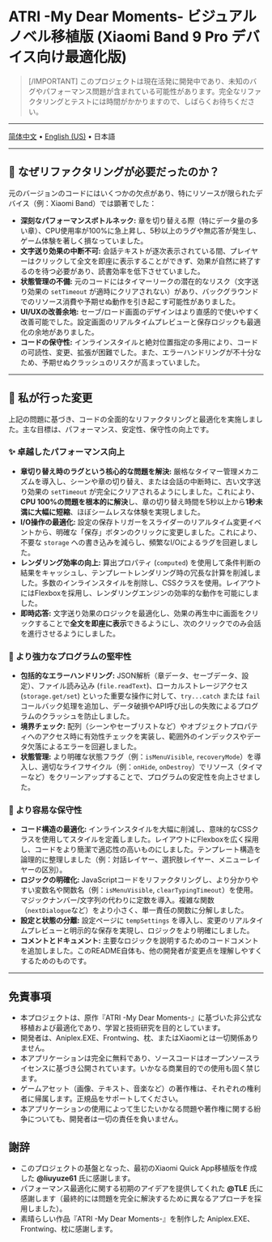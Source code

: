 # ATRI -My Dear Moments- ビジュアルノベル移植版 (Xiaomi Band 9 Pro デバイス向け最適化版)

> [/IMPORTANT]
> このプロジェクトは現在活発に開発中であり、未知のバグやパフォーマンス問題が含まれている可能性があります。完全なリファクタリングとテストには時間がかかりますので、しばらくお待ちください。

---

[简体中文](/README.md) • [English (US)](/README.en_US.md) • 日本語

---

## 🤔 なぜリファクタリングが必要だったのか？

元のバージョンのコードにはいくつかの欠点があり、特にリソースが限られたデバイス（例：Xiaomi Band）では顕著でした：

*   **深刻なパフォーマンスボトルネック:** 章を切り替える際（特にデータ量の多い章）、CPU使用率が100%に急上昇し、5秒以上のラグや無応答が発生し、ゲーム体験を著しく損なっていました。
*   **文字送り効果の中断不可:** 会話テキストが逐次表示されている間、プレイヤーはクリックして全文を即座に表示することができず、効果が自然に終了するのを待つ必要があり、読書効率を低下させていました。
*   **状態管理の不備:** 元のコードにはタイマーリークの潜在的なリスク（文字送り効果の `setTimeout` が適時にクリアされない）があり、バックグラウンドでのリソース消費や予期せぬ動作を引き起こす可能性がありました。
*   **UI/UXの改善余地:** セーブ/ロード画面のデザインはより直感的で使いやすく改善可能でした。設定画面のリアルタイムプレビューと保存ロジックも最適化の余地がありました。
*   **コードの保守性:** インラインスタイルと絶対位置指定の多用により、コードの可読性、変更、拡張が困難でした。また、エラーハンドリングが不十分なため、予期せぬクラッシュのリスクが高まっていました。

---

## 🔧 私が行った変更

上記の問題に基づき、コードの全面的なリファクタリングと最適化を実施しました。主な目標は、パフォーマンス、安定性、保守性の向上です。

### ✨ 卓越したパフォーマンス向上

*   **章切り替え時のラグという核心的な問題を解決:** 厳格なタイマー管理メカニズムを導入し、シーンや章の切り替え、または会話の中断時に、古い文字送り効果の `setTimeout` が完全にクリアされるようにしました。これにより、**CPU 100%の問題を根本的に解決**し、章の切り替え時間を5秒以上から**1秒未満に大幅に短縮**、ほぼシームレスな体験を実現しました。
*   **I/O操作の最適化:** 設定の保存トリガーをスライダーのリアルタイム変更イベントから、明確な「保存」ボタンのクリックに変更しました。これにより、不要な `storage` への書き込みを減らし、頻繁なI/Oによるラグを回避しました。
*   **レンダリング効率の向上:** 算出プロパティ (`computed`) を使用して条件判断の結果をキャッシュし、テンプレートレンダリング時の冗長な計算を削減しました。多数のインラインスタイルを削除し、CSSクラスを使用。レイアウトにはFlexboxを採用し、レンダリングエンジンの効率的な動作を可能にしました。
*   **即時応答:** 文字送り効果のロジックを最適化し、効果の再生中に画面をクリックすることで**全文を即座に表示**できるようにし、次のクリックでのみ会話を進行させるようにしました。

### 🧱 より強力なプログラムの堅牢性

*   **包括的なエラーハンドリング:** JSON解析（章データ、セーブデータ、設定）、ファイル読み込み (`file.readText`)、ローカルストレージアクセス (`storage.get/set`) といった重要な操作に対して、`try...catch` または `fail` コールバック処理を追加し、データ破損やAPI呼び出しの失敗によるプログラムのクラッシュを防止しました。
*   **境界チェック:** 配列（シーンやセーブリストなど）やオブジェクトプロパティへのアクセス時に有効性チェックを実装し、範囲外のインデックスやデータ欠落によるエラーを回避しました。
*   **状態管理:** より明確な状態フラグ（例：`isMenuVisible`, `recoveryMode`）を導入し、適切なライフサイクル（例：`onHide`, `onDestroy`）でリソース（タイマーなど）をクリーンアップすることで、プログラムの安定性を向上させました。

### 🧰 より容易な保守性

*   **コード構造の最適化:** インラインスタイルを大幅に削減し、意味的なCSSクラスを使用してスタイルを定義しました。レイアウトにFlexboxを広く採用し、コードをより簡潔で適応性の高いものにしました。テンプレート構造を論理的に整理しました（例：対話レイヤー、選択肢レイヤー、メニューレイヤーの区別）。
*   **ロジックの明確化:** JavaScriptコードをリファクタリングし、より分かりやすい変数名や関数名（例：`isMenuVisible`, `clearTypingTimeout`）を使用。マジックナンバー/文字列の代わりに定数を導入。複雑な関数（`nextDialogue`など）をより小さく、単一責任の関数に分解しました。
*   **設定と状態の分離:** 設定ページに `tempSettings` を導入し、変更のリアルタイムプレビューと明示的な保存を実現し、ロジックをより明確にしました。
*   **コメントとドキュメント:** 主要なロジックを説明するためのコードコメントを追加しました。このREADME自体も、他の開発者が変更点を理解しやすくするためのものです。

---

## 免責事項

*   本プロジェクトは、原作『ATRI -My Dear Moments-』に基づいた非公式な移植および最適化であり、学習と技術研究を目的としています。
*   開発者は、Aniplex.EXE、Frontwing、枕、またはXiaomiとは一切関係ありません。
*   本アプリケーションは完全に無料であり、ソースコードはオープンソースライセンスに基づき公開されています。いかなる商業目的での使用も固く禁じます。
*   ゲームアセット（画像、テキスト、音楽など）の著作権は、それぞれの権利者に帰属します。正規品をサポートしてください。
*   本アプリケーションの使用によって生じたいかなる問題や著作権に関する紛争についても、開発者は一切の責任を負いません。

## 謝辞

*   このプロジェクトの基盤となった、最初のXiaomi Quick App移植版を作成した **@liuyuze61** 氏に感謝します。
*   パフォーマンス最適化に関する初期のアイデアを提供してくれた **@TLE** 氏に感謝します（最終的には問題を完全に解決するために異なるアプローチを採用しました）。
*   素晴らしい作品『ATRI -My Dear Moments-』を制作した Aniplex.EXE、Frontwing、枕に感謝します。
